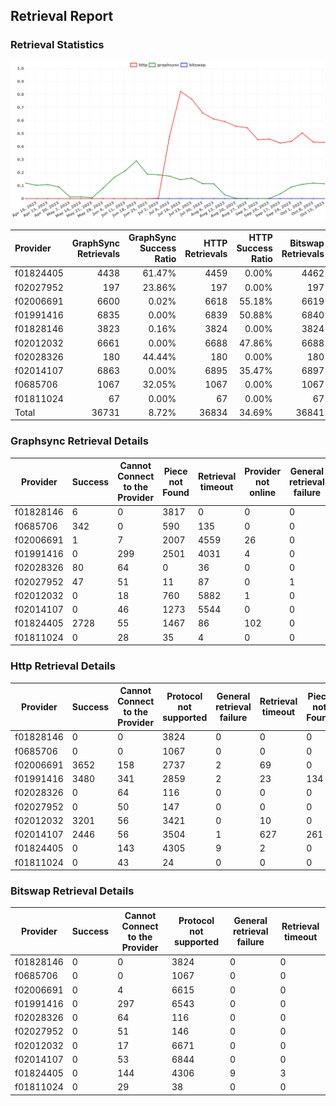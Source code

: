 ## Retrieval Report
### Retrieval Statistics
<img src="https://raw.githubusercontent.com/data-preservation-programs/filplus-checker-assets/main/filecoin-project/filecoin-plus-large-datasets/issues/1712/1697592581152.png"/>

| Provider  | GraphSync Retrievals | GraphSync Success Ratio | HTTP Retrievals | HTTP Success Ratio | Bitswap Retrievals | Bitswap Success Ratio |
| :-------- | -------------------: | ----------------------: | --------------: | -----------------: | -----------------: | --------------------: |
| f01824405 |                 4438 |                  61.47% |            4459 |              0.00% |               4462 |                 0.00% |
| f02027952 |                  197 |                  23.86% |             197 |              0.00% |                197 |                 0.00% |
| f02006691 |                 6600 |                   0.02% |            6618 |             55.18% |               6619 |                 0.00% |
| f01991416 |                 6835 |                   0.00% |            6839 |             50.88% |               6840 |                 0.00% |
| f01828146 |                 3823 |                   0.16% |            3824 |              0.00% |               3824 |                 0.00% |
| f02012032 |                 6661 |                   0.00% |            6688 |             47.86% |               6688 |                 0.00% |
| f02028326 |                  180 |                  44.44% |             180 |              0.00% |                180 |                 0.00% |
| f02014107 |                 6863 |                   0.00% |            6895 |             35.47% |               6897 |                 0.00% |
| f0685706  |                 1067 |                  32.05% |            1067 |              0.00% |               1067 |                 0.00% |
| f01811024 |                   67 |                   0.00% |              67 |              0.00% |                 67 |                 0.00% |
| Total     |                36731 |                   8.72% |           36834 |             34.69% |              36841 |                 0.00% |

### Graphsync Retrieval Details
| Provider  | Success | Cannot Connect to the Provider | Piece not Found | Retrieval timeout | Provider not online | General retrieval failure |
| --------- | ------- | ------------------------------ | --------------- | ----------------- | ------------------- | ------------------------- |
| f01828146 | 6       | 0                              | 3817            | 0                 | 0                   | 0                         |
| f0685706  | 342     | 0                              | 590             | 135               | 0                   | 0                         |
| f02006691 | 1       | 7                              | 2007            | 4559              | 26                  | 0                         |
| f01991416 | 0       | 299                            | 2501            | 4031              | 4                   | 0                         |
| f02028326 | 80      | 64                             | 0               | 36                | 0                   | 0                         |
| f02027952 | 47      | 51                             | 11              | 87                | 0                   | 1                         |
| f02012032 | 0       | 18                             | 760             | 5882              | 1                   | 0                         |
| f02014107 | 0       | 46                             | 1273            | 5544              | 0                   | 0                         |
| f01824405 | 2728    | 55                             | 1467            | 86                | 102                 | 0                         |
| f01811024 | 0       | 28                             | 35              | 4                 | 0                   | 0                         |

### Http Retrieval Details
| Provider  | Success | Cannot Connect to the Provider | Protocol not supported | General retrieval failure | Retrieval timeout | Piece not Found |
| --------- | ------- | ------------------------------ | ---------------------- | ------------------------- | ----------------- | --------------- |
| f01828146 | 0       | 0                              | 3824                   | 0                         | 0                 | 0               |
| f0685706  | 0       | 0                              | 1067                   | 0                         | 0                 | 0               |
| f02006691 | 3652    | 158                            | 2737                   | 2                         | 69                | 0               |
| f01991416 | 3480    | 341                            | 2859                   | 2                         | 23                | 134             |
| f02028326 | 0       | 64                             | 116                    | 0                         | 0                 | 0               |
| f02027952 | 0       | 50                             | 147                    | 0                         | 0                 | 0               |
| f02012032 | 3201    | 56                             | 3421                   | 0                         | 10                | 0               |
| f02014107 | 2446    | 56                             | 3504                   | 1                         | 627               | 261             |
| f01824405 | 0       | 143                            | 4305                   | 9                         | 2                 | 0               |
| f01811024 | 0       | 43                             | 24                     | 0                         | 0                 | 0               |

### Bitswap Retrieval Details
| Provider  | Success | Cannot Connect to the Provider | Protocol not supported | General retrieval failure | Retrieval timeout |
| --------- | ------- | ------------------------------ | ---------------------- | ------------------------- | ----------------- |
| f01828146 | 0       | 0                              | 3824                   | 0                         | 0                 |
| f0685706  | 0       | 0                              | 1067                   | 0                         | 0                 |
| f02006691 | 0       | 4                              | 6615                   | 0                         | 0                 |
| f01991416 | 0       | 297                            | 6543                   | 0                         | 0                 |
| f02028326 | 0       | 64                             | 116                    | 0                         | 0                 |
| f02027952 | 0       | 51                             | 146                    | 0                         | 0                 |
| f02012032 | 0       | 17                             | 6671                   | 0                         | 0                 |
| f02014107 | 0       | 53                             | 6844                   | 0                         | 0                 |
| f01824405 | 0       | 144                            | 4306                   | 9                         | 3                 |
| f01811024 | 0       | 29                             | 38                     | 0                         | 0                 |
